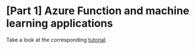 # [Part 1] Azure Function and machine learning applications

Take a look at the corresponding [tutorial](https://florian-vuillemot.github.io/azure-function/machine-learning/part-1).
